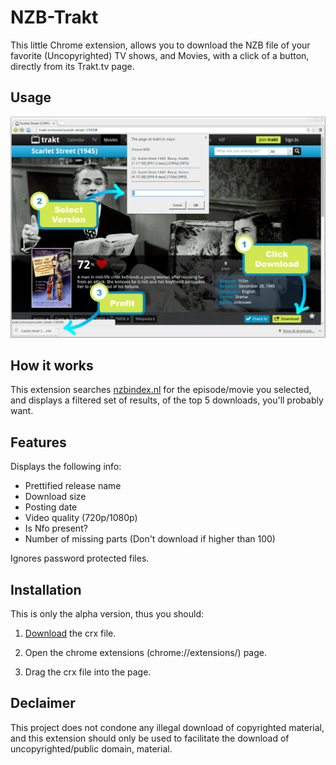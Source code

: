 NZB-Trakt
=========
This little Chrome extension, allows you to download the NZB file of your favorite (Uncopyrighted) TV shows, and Movies, with a click of a button, directly from its Trakt.tv page. 


Usage
-----
![My image](https://raw.githubusercontent.com/mambrazo/mambrazo.github.io/master/NZB-Trakt-chrome-extension/nzb-trakt-demo.jpg)



How it works
------------
This extension searches [nzbindex.nl](http://nzbindex.nl/) for the episode/movie you selected, and displays a filtered set of results, of the top 5 downloads, you'll probably want.



Features
------------
Displays the following info:
- Prettified release name
- Download size
- Posting date
- Video quality (720p/1080p)
- Is Nfo present?
- Number of missing parts (Don't download if higher than 100)

Ignores password protected files.

Installation
-----------
This is only the alpha version, thus you should:

1. [Download](https://raw.githubusercontent.com/eddierl/NZB-Trakt-chrome-extension/updates/bin/NZB-Trakt.crx) the crx file.

2. Open the chrome extensions (chrome://extensions/) page.

3. Drag the crx file into the page.


Declaimer
---------
This project does not condone any illegal download of copyrighted material, and this extension should only be used to facilitate the download of uncopyrighted/public domain, material.
